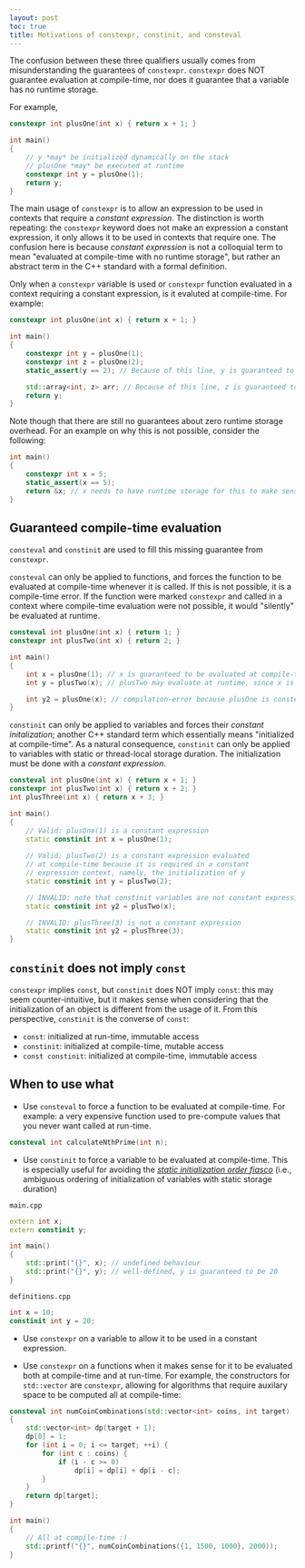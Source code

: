 ```yaml
---
layout: post
toc: true
title: Motivations of constexpr, constinit, and consteval
---
```


The confusion between these three qualifiers usually comes from misunderstanding the guarantees of `constexpr`. `constexpr` does NOT guarantee evaluation at compile-time, nor does it guarantee that a variable has no runtime storage.

For example,

```c++
constexpr int plusOne(int x) { return x + 1; }

int main()
{
    // y *may* be initialized dynamically on the stack
    // plusOne *may* be executed at runtime
    constexpr int y = plusOne(1);
    return y;
}
```

The main usage of `constexpr` is to allow an expression to be used in contexts that require a *constant expression*. The distinction is worth repeating: the `constexpr` keyword does not make an expression a constant expression, it only allows it to be used in contexts that require one. The confusion here is because *constant expression* is not a colloquial term to mean "evaluated at compile-time with no runtime storage", but rather an abstract term in the C++ standard with a formal definition.


Only when a `constexpr` variable is used or `constexpr` function evaluated in a context requiring a constant expression, is it evaluted at compile-time. For example:

```c++
constexpr int plusOne(int x) { return x + 1; }

int main()
{
    constexpr int y = plusOne(1);
    constexpr int z = plusOne(2);
    static_assert(y == 2); // Because of this line, y is guaranteed to be evaluated at compile time.

    std::array<int, z> arr; // Because of this line, z is guaranteed to be evaluated at compile time.
    return y;
}
```

Note though that there are still no guarantees about zero runtime storage overhead. For an example on why this is not possible, consider the following:

```c++
int main()
{
    constexpr int x = 5;
    static_assert(x == 5);
    return &x; // x needs to have runtime storage for this to make sense
}
```

## Guaranteed compile-time evaluation

`consteval` and `constinit` are used to fill this missing guarantee from 
`constexpr`. 

`consteval` can only be applied to functions, and forces the function to be evaluated at compile-time whenever it is called. If this is not possible, it is a compile-time error. If the function were marked `constexpr` and called in a context where compile-time evaluation were not possible, it would "silently" be evaluated at runtime.

```c++
consteval int plusOne(int x) { return 1; }
constexpr int plusTwo(int x) { return 2; }

int main()
{
    int x = plusOne(1); // x is guaranteed to be evaluated at compile-time, despite not being used in a constant expression
    int y = plusTwo(x); // plusTwo may evaluate at runtime, since x is not a constant expression

    int y2 = plusOne(x); // compilation-error because plusOne is consteval but x is not a constant expression
}
```

`constinit` can only be applied to variables and forces their *constant initalization*; another C++ standard term which essentially means "initialized at compile-time". As a natural consequence, `constinit` can only be applied to variables with static or thread-local storage duration. The initialization must be done with a *constant expression*.

```c++
consteval int plusOne(int x) { return x + 1; }
constexpr int plusTwo(int x) { return x + 2; }
int plusThree(int x) { return x + 3; }

int main()
{
    // Valid: plusOne(1) is a constant expression
    static constinit int x = plusOne(1);
    
    // Valid: plusTwo(2) is a constant expression evaluated
    // at compile-time because it is required in a constant
    // expression context, namely, the initialization of y
    static constinit int y = plusTwo(2); 

    // INVALID: note that constinit variables are not constant expressions! 
    static constinit int y2 = plusTwo(x);

    // INVALID: plusThree(3) is not a constant expression
    static constinit int y2 = plusThree(3);
}
```

## `constinit` does not imply `const`

`constexpr` implies `const`, but `constinit` does NOT imply `const`: this may seem counter-intuitive, but it makes sense when considering that the initialization of an object is different from the usage of it. From this perspective, `constinit` is the converse of `const`:

* `const`: initialized at run-time, immutable access
* `constinit`: initialized at compile-time, mutable access
* `const constinit`: initialized at compile-time, immutable access

## When to use what

* Use `consteval` to force a function to be evaluated at compile-time. For example: a very expensive function used to pre-compute values that you never want called at run-time.

```c++
consteval int calculateNthPrime(int n);
```

* Use `constinit` to force a variable to be evaluated at compile-time. This is especially useful for avoiding the [*static initialization order fiasco*](https://en.cppreference.com/w/cpp/language/siof) (i.e., ambiguous ordering of initialization of variables with static storage duration)

`main.cpp`
```c++
extern int x;
extern constinit y;

int main()
{
    std::print("{}", x); // undefined behaviour
    std::print("{}", y); // well-defined, y is guaranteed to be 20
}
```

`definitions.cpp`

```c++
int x = 10;
constinit int y = 20;
```


* Use `constexpr` on a variable to allow it to be used in a constant expression.

* Use `constexpr` on a functions when it makes sense for it to be evaluated both at compile-time and at run-time. For example, the constructors for `std::vector` are `constexpr`, allowing for algorithms that require auxilary space to be computed all at compile-time:

```c++
consteval int numCoinCombinations(std::vector<int> coins, int target)
{
    std::vector<int> dp(target + 1);
    dp[0] = 1;
    for (int i = 0; i <= target; ++i) {
        for (int c : coins) {
            if (i - c >= 0)
                dp[i] = dp[i] + dp[i - c];
        }
    }
    return dp[target];
}

int main()
{
    // All at compile-time :)
    std::printf("{}", numCoinCombinations({1, 1500, 1000}, 2000));
}
```
